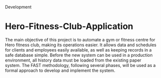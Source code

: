 Development

# Hero-Fitness-Club-Application

The main objective of this project is to automate a gym or fitness centre for Hero fitness club, making its operations easier. It allows data and schedules for clients and employees easily available, as well as keeping records in a safe database simple. Before the new system can be used in a production environment, all history data must be loaded from the existing paper system. The FAST methodology, following several phases, will be used as a formal approach to develop and implement the system.
